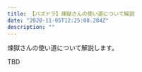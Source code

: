 ```yaml
---
title: 【パズドラ】煉獄さんの使い道について解説
date: "2020-11-05T12:25:00.284Z"
description: ""
---
```


煉獄さんの使い道について解説します。

TBD